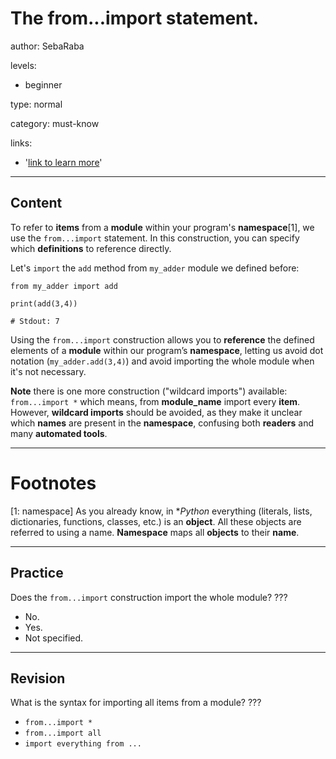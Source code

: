 # The from...import statement.
author: SebaRaba

levels:

  - beginner

type: normal

category: must-know

links:

  - '[link to learn more](https://www.tutorialspoint.com/python3/python_modules.htm)'

---
## Content

To refer to **items** from a **module** within your program's **namespace**[1], we use the `from...import` statement.
In this construction, you can specify which **definitions** to reference directly.

Let's `import` the `add` method from `my_adder` module we defined before:

```
from my_adder import add

print(add(3,4))

# Stdout: 7
```

Using the `from...import` construction allows you to **reference** the defined elements of a **module** within our program’s **namespace**, letting us avoid dot notation (`my_adder.add(3,4)`) and avoid importing the whole module when it's not necessary.

**Note** there is one more construction ("wildcard imports") available: `from...import *` which means, from **module_name** import every **item**. However, **wildcard imports** should be avoided, as they make it unclear which **names** are present in the **namespace**, confusing both **readers** and many **automated tools**.

---
# Footnotes

[1: namespace]
As you already know, in **Python* everything (literals, lists, dictionaries, functions, classes, etc.)  is an **object**. All these objects are referred to using a name. **Namespace** maps all **objects** to their **name**.

---
## Practice

Does the `from...import` construction import the whole module?
???

* No.
* Yes.
* Not specified.

---
## Revision

What is the syntax for importing all items from a module?
???

* `from...import *`
* `from...import all`
* `import everything from ...`
